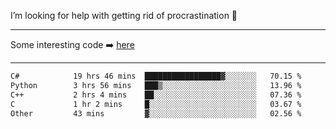 I’m looking for help with getting rid of procrastination 🤔

-----

Some interesting code :arrow_right: [here](https://github.com/zhen8838/playground)

-----

<!--START_SECTION:waka-->

```txt
C#            19 hrs 46 mins  █████████████████▓░░░░░░░   70.15 %
Python        3 hrs 56 mins   ███▒░░░░░░░░░░░░░░░░░░░░░   13.96 %
C++           2 hrs 4 mins    ██░░░░░░░░░░░░░░░░░░░░░░░   07.36 %
C             1 hr 2 mins     █░░░░░░░░░░░░░░░░░░░░░░░░   03.67 %
Other         43 mins         ▓░░░░░░░░░░░░░░░░░░░░░░░░   02.56 %
```

<!--END_SECTION:waka-->

<!--
**zhen8838/zhen8838** is a ✨ _special_ ✨ repository because its `README.md` (this file) appears on your GitHub profile.

Here are some ideas to get you started:

- 🔭 I’m currently working on ...
- 🌱 I’m currently learning ...
- 👯 I’m looking to collaborate on ...
 ...
- 💬 Ask me about ...
- 📫 How to reach me: ...
- 😄 Pronouns: ...
- ⚡ Fun fact: ...
-->
